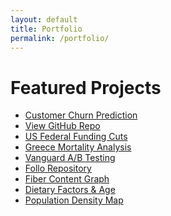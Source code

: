 ```yaml
---
layout: default
title: Portfolio
permalink: /portfolio/
---
```


# Featured Projects

- [Customer Churn Prediction](../customer-churn/)
- <a href="https://github.com/akprodromou/SQL_Job_Market_Analysis" target="_blank">View GitHub Repo</a>
- [US Federal Funding Cuts](../us-funding/)
- [Greece Mortality Analysis](../greece-mortality/)
- [Vanguard A/B Testing](../vanguard-ab/)
- [Follo Repository](../follo/)
- <a href="https://akprodromou.github.io/fiber-content-graph/" target="_blank">Fiber Content Graph</a>
- [Dietary Factors & Age](../dietary-factors/)
- [Population Density Map](../population-map/)

